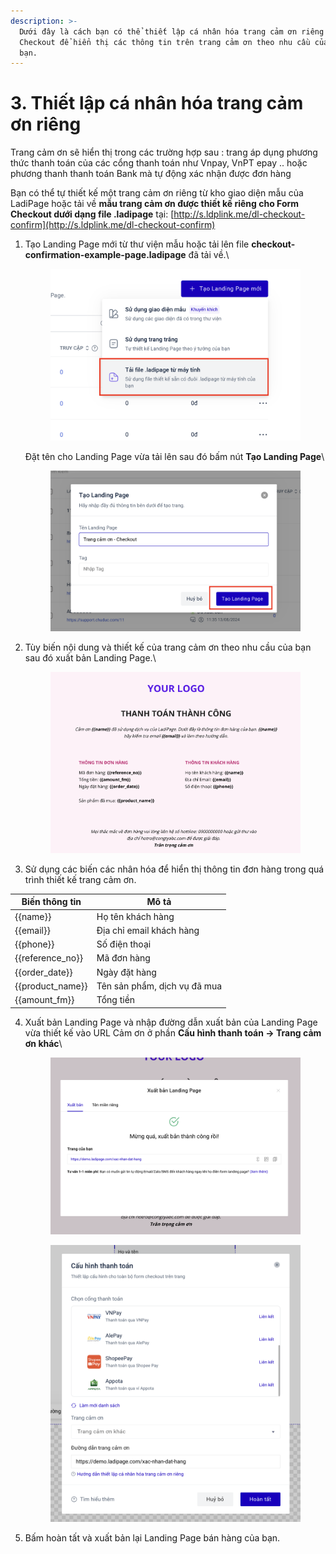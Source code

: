 ```yaml
---
description: >-
  Dưới đây là cách bạn có thể thiết lập cá nhân hóa trang cảm ơn riêng cho Form
  Checkout để hiển thị các thông tin trên trang cảm ơn theo nhu cầu của riêng
  bạn.
---
```


# 3. Thiết lập cá nhân hóa trang cảm ơn riêng

Trang cảm ơn sẽ hiển thị trong các trường hợp sau : trang áp dụng phương thức thanh toán của các cổng thanh toán như Vnpay, VnPT epay .. hoặc phương thanh thanh toán Bank mà tự động xác nhận được đơn hàng&#x20;

Bạn có thể tự thiết kế một trang cảm ơn riêng từ kho giao diện mẫu của LadiPage hoặc tải về **mẫu trang cảm ơn được thiết kế riêng cho Form Checkout dưới dạng file .ladipage** tại: [http://s.ldplink.me/dl-checkout-confirm](http://s.ldplink.me/dl-checkout-confirm)

1.  Tạo Landing Page mới từ thư viện mẫu hoặc tải lên file **checkout-confirmation-example-page.ladipage** đã tải về.\


    <figure><img src="../.gitbook/assets/image (108).png" alt="" width="563"><figcaption></figcaption></figure>

    Đặt tên cho Landing Page vừa tải lên sau đó bấm nút **Tạo Landing Page**\


    <figure><img src="../.gitbook/assets/image (109).png" alt=""><figcaption></figcaption></figure>


2.  Tùy biến nội dung và thiết kế của trang cảm ơn theo nhu cầu của bạn sau đó xuất bản Landing Page.\


    <figure><img src="../.gitbook/assets/image (110).png" alt="" width="563"><figcaption></figcaption></figure>


3. Sử dụng các biến các nhân hóa để hiển thị thông tin đơn hàng trong quá trình thiết kế trang cảm ơn.

| Biến thông tin      | Mô tả                        |
| ------------------- | ---------------------------- |
| \{{name\}}          | Họ tên khách hàng            |
| \{{email\}}         | Địa chỉ email khách hàng     |
| \{{phone\}}         | Số điện thoại                |
| \{{reference\_no\}} | Mã đơn hàng                  |
| \{{order\_date\}}   | Ngày đặt hàng                |
| \{{product\_name\}} | Tên sản phẩm, dịch vụ đã mua |
| \{{amount\_fm\}}    | Tổng tiền                    |

4.  Xuất bản Landing Page và nhập đường dẫn xuất bản của Landing Page vừa thiết kế vào URL Cảm ơn ở phần **Cấu hình thanh toán -> Trang cảm ơn khác**\


    <figure><img src="../.gitbook/assets/image (112).png" alt="" width="563"><figcaption></figcaption></figure>

    <figure><img src="../.gitbook/assets/image (115).png" alt="" width="563"><figcaption></figcaption></figure>


5. Bấm hoàn tất và xuất bản lại Landing Page bán hàng của bạn.
